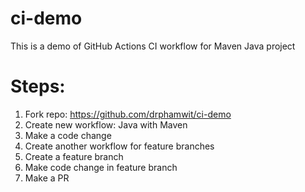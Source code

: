 # ci-demo
This is a demo of GitHub Actions CI workflow for Maven Java project

# Steps:
1. Fork repo: https://github.com/drphamwit/ci-demo
2. Create new workflow: Java with Maven
3. Make a code change
4. Create another workflow for feature branches
5. Create a feature branch
6. Make code change in feature branch
7. Make a PR
